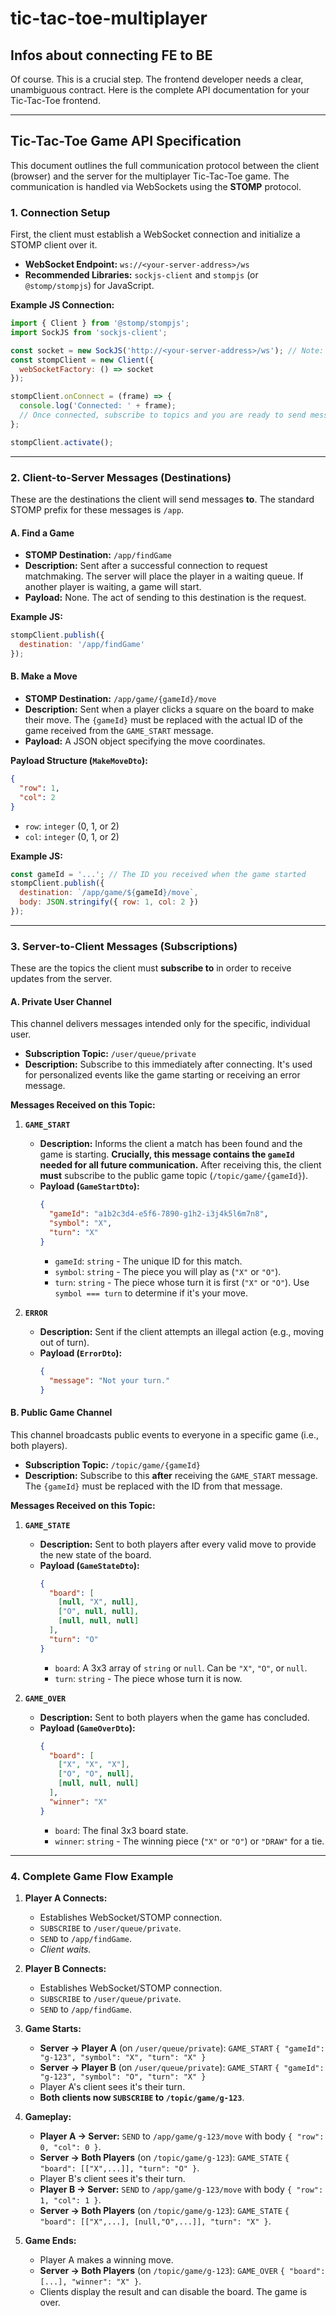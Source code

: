 # tic-tac-toe-multiplayer

## Infos about connecting FE to BE
Of course. This is a crucial step. The frontend developer needs a clear, unambiguous contract. Here is the complete API documentation for your Tic-Tac-Toe frontend.

---

## **Tic-Tac-Toe Game API Specification**

This document outlines the full communication protocol between the client (browser) and the server for the multiplayer Tic-Tac-Toe game. The communication is handled via WebSockets using the **STOMP** protocol.

### **1. Connection Setup**

First, the client must establish a WebSocket connection and initialize a STOMP client over it.

*   **WebSocket Endpoint:** `ws://<your-server-address>/ws`
*   **Recommended Libraries:** `sockjs-client` and `stompjs` (or `@stomp/stompjs`) for JavaScript.

**Example JS Connection:**

```javascript
import { Client } from '@stomp/stompjs';
import SockJS from 'sockjs-client';

const socket = new SockJS('http://<your-server-address>/ws'); // Note: SockJS uses http/https
const stompClient = new Client({
  webSocketFactory: () => socket
});

stompClient.onConnect = (frame) => {
  console.log('Connected: ' + frame);
  // Once connected, subscribe to topics and you are ready to send messages.
};

stompClient.activate();
```

---

### **2. Client-to-Server Messages (Destinations)**

These are the destinations the client will send messages **to**. The standard STOMP prefix for these messages is `/app`.

#### **A. Find a Game**

*   **STOMP Destination:** `/app/findGame`
*   **Description:** Sent after a successful connection to request matchmaking. The server will place the player in a waiting queue. If another player is waiting, a game will start.
*   **Payload:** None. The act of sending to this destination is the request.

**Example JS:**

```javascript
stompClient.publish({
  destination: '/app/findGame'
});
```

#### **B. Make a Move**

*   **STOMP Destination:** `/app/game/{gameId}/move`
*   **Description:** Sent when a player clicks a square on the board to make their move. The `{gameId}` must be replaced with the actual ID of the game received from the `GAME_START` message.
*   **Payload:** A JSON object specifying the move coordinates.

**Payload Structure (`MakeMoveDto`):**

```json
{
  "row": 1,
  "col": 2
}
```
*   `row`: `integer` (0, 1, or 2)
*   `col`: `integer` (0, 1, or 2)

**Example JS:**

```javascript
const gameId = '...'; // The ID you received when the game started
stompClient.publish({
  destination: `/app/game/${gameId}/move`,
  body: JSON.stringify({ row: 1, col: 2 })
});
```

---

### **3. Server-to-Client Messages (Subscriptions)**

These are the topics the client must **subscribe to** in order to receive updates from the server.

#### **A. Private User Channel**

This channel delivers messages intended only for the specific, individual user.

*   **Subscription Topic:** `/user/queue/private`
*   **Description:** Subscribe to this immediately after connecting. It's used for personalized events like the game starting or receiving an error message.

**Messages Received on this Topic:**

1.  **`GAME_START`**
    *   **Description:** Informs the client a match has been found and the game is starting. **Crucially, this message contains the `gameId` needed for all future communication.** After receiving this, the client **must** subscribe to the public game topic (`/topic/game/{gameId}`).
    *   **Payload (`GameStartDto`):**
        ```json
        {
          "gameId": "a1b2c3d4-e5f6-7890-g1h2-i3j4k5l6m7n8",
          "symbol": "X",
          "turn": "X"
        }
        ```
        *   `gameId`: `string` - The unique ID for this match.
        *   `symbol`: `string` - The piece you will play as (`"X"` or `"O"`).
        *   `turn`: `string` - The piece whose turn it is first (`"X"` or `"O"`). Use `symbol === turn` to determine if it's your move.

2.  **`ERROR`**
    *   **Description:** Sent if the client attempts an illegal action (e.g., moving out of turn).
    *   **Payload (`ErrorDto`):**
        ```json
        {
          "message": "Not your turn."
        }
        ```

#### **B. Public Game Channel**

This channel broadcasts public events to everyone in a specific game (i.e., both players).

*   **Subscription Topic:** `/topic/game/{gameId}`
*   **Description:** Subscribe to this **after** receiving the `GAME_START` message. The `{gameId}` must be replaced with the ID from that message.

**Messages Received on this Topic:**

1.  **`GAME_STATE`**
    *   **Description:** Sent to both players after every valid move to provide the new state of the board.
    *   **Payload (`GameStateDto`):**
        ```json
        {
          "board": [
            [null, "X", null],
            ["O", null, null],
            [null, null, null]
          ],
          "turn": "O"
        }
        ```
        *   `board`: A 3x3 array of `string` or `null`. Can be `"X"`, `"O"`, or `null`.
        *   `turn`: `string` - The piece whose turn it is now.

2.  **`GAME_OVER`**
    *   **Description:** Sent to both players when the game has concluded.
    *   **Payload (`GameOverDto`):**
        ```json
        {
          "board": [
            ["X", "X", "X"],
            ["O", "O", null],
            [null, null, null]
          ],
          "winner": "X"
        }
        ```
        *   `board`: The final 3x3 board state.
        *   `winner`: `string` - The winning piece (`"X"` or `"O"`) or `"DRAW"` for a tie.

---

### **4. Complete Game Flow Example**

1.  **Player A Connects:**
    *   Establishes WebSocket/STOMP connection.
    *   `SUBSCRIBE` to `/user/queue/private`.
    *   `SEND` to `/app/findGame`.
    *   *Client waits.*

2.  **Player B Connects:**
    *   Establishes WebSocket/STOMP connection.
    *   `SUBSCRIBE` to `/user/queue/private`.
    *   `SEND` to `/app/findGame`.

3.  **Game Starts:**
    *   **Server -> Player A** (on `/user/queue/private`): `GAME_START` `{ "gameId": "g-123", "symbol": "X", "turn": "X" }`
    *   **Server -> Player B** (on `/user/queue/private`): `GAME_START` `{ "gameId": "g-123", "symbol": "O", "turn": "X" }`
    *   Player A's client sees it's their turn.
    *   **Both clients now `SUBSCRIBE` to `/topic/game/g-123`**.

4.  **Gameplay:**
    *   **Player A -> Server:** `SEND` to `/app/game/g-123/move` with body `{ "row": 0, "col": 0 }`.
    *   **Server -> Both Players** (on `/topic/game/g-123`): `GAME_STATE` `{ "board": [["X",...]], "turn": "O" }`.
    *   Player B's client sees it's their turn.
    *   **Player B -> Server:** `SEND` to `/app/game/g-123/move` with body `{ "row": 1, "col": 1 }`.
    *   **Server -> Both Players** (on `/topic/game/g-123`): `GAME_STATE` `{ "board": [["X",...], [null,"O",...]], "turn": "X" }`.

5.  **Game Ends:**
    *   Player A makes a winning move.
    *   **Server -> Both Players** (on `/topic/game/g-123`): `GAME_OVER` `{ "board": [...], "winner": "X" }`.
    *   Clients display the result and can disable the board. The game is over.